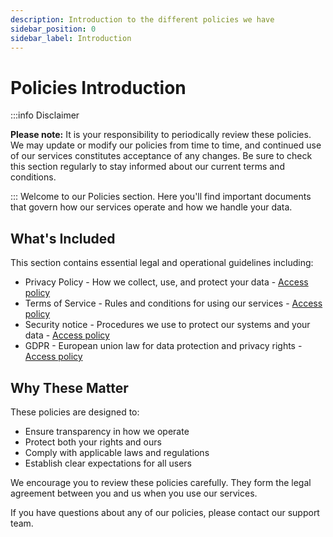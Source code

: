 ```yaml
---
description: Introduction to the different policies we have
sidebar_position: 0
sidebar_label: Introduction
---
```

# Policies Introduction
:::info Disclaimer

**Please note:** It is your responsibility to periodically review these policies. We may update or modify our policies from time to time, and continued use of our services constitutes acceptance of any changes. Be sure to check this section regularly to stay informed about our current terms and conditions.

:::
Welcome to our Policies section. Here you'll find important documents that govern how our services operate and how we handle your data.

## What's Included
This section contains essential legal and operational guidelines including:
- Privacy Policy - How we collect, use, and protect your data - [Access policy](privacy)
- Terms of Service - Rules and conditions for using our services - [Access policy](tos)
- Security notice - Procedures we use to protect our systems and your data - [Access policy](securityrep)
- GDPR - European union law for data protection and privacy rights - [Access policy](gdpr)

## Why These Matter
These policies are designed to:
- Ensure transparency in how we operate
- Protect both your rights and ours
- Comply with applicable laws and regulations
- Establish clear expectations for all users

We encourage you to review these policies carefully. They form the legal agreement between you and us when you use our services.

If you have questions about any of our policies, please contact our support team.
